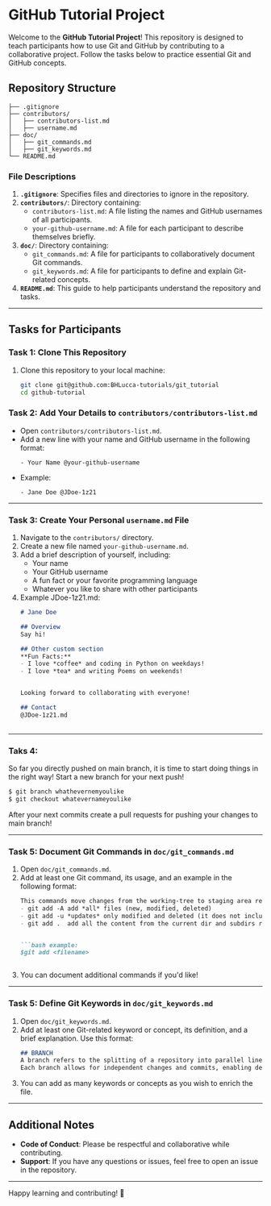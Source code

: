 # GitHub Tutorial Project

Welcome to the **GitHub Tutorial Project**! This repository is designed to teach participants how to use Git and GitHub by contributing to a collaborative project. Follow the tasks below to practice essential Git and GitHub concepts.

## Repository Structure

```plaintext
├── .gitignore
├── contributors/
│   ├── contributors-list.md
│   ├── username.md
├── doc/
│   ├── git_commands.md
│   ├── git_keywords.md
└── README.md
```

### File Descriptions

1. **`.gitignore`**: Specifies files and directories to ignore in the repository.
2. **`contributors/`**: Directory containing:
   - `contributors-list.md`: A file listing the names and GitHub usernames of all participants.
   - `your-github-username.md`: A file for each participant to describe themselves briefly.
3. **`doc/`**: Directory containing:
   - `git_commands.md`: A file for participants to collaboratively document Git commands.
   - `git_keywords.md`: A file for participants to define and explain Git-related concepts.
4. **`README.md`**: This guide to help participants understand the repository and tasks.

---

## Tasks for Participants

### Task 1: Clone This Repository
1. Clone this repository to your local machine:
   ```bash
   git clone git@github.com:BHLucca-tutorials/git_tutorial
   cd github-tutorial
   ```

### Task 2: Add Your Details to `contributors/contributors-list.md`
- Open `contributors/contributors-list.md`.
- Add a new line with your name and GitHub username in the following format:
  ```plaintext
  - Your Name @your-github-username
  ```
- Example:
  ```plaintext
  - Jane Doe @JDoe-1z21
  ```

---

### Task 3: Create Your Personal `username.md` File
1. Navigate to the `contributors/` directory.
2. Create a new file named `your-github-username.md`.
3. Add a brief description of yourself, including:
   - Your name
   - Your GitHub username
   - A fun fact or your favorite programming language
   - Whatever you like to share with other participants
4. Example JDoe-1z21.md:
   ```markdown
   # Jane Doe

   ## Overview
   Say hi! 

   ## Other custom section
   **Fun Facts:**
   - I love *coffee* and coding in Python on weekdays!
   - I love *tea* and writing Poems on weekends!
   

   Looking forward to collaborating with everyone!

   ## Contact
   @JDoe-1z21.md
	
   ```

---
### Taks 4:
So far you directly pushed on main branch, it is time to start doing things in the right way!
Start a new branch for your next push!
   ```bash
   $ git branch whathevernemyoulike
   $ git checkout whatevernameyoulike
   ```

After your next commits create a pull requests for pushing your changes to main branch!

---
### Task 5: Document Git Commands in `doc/git_commands.md`
1. Open `doc/git_commands.md`.
2. Add at least one Git command, its usage, and an example in the following format:
   ```markdown
   This commands move changes from the working-tree to staging area ready for commit.
   - git add -A add *all* files (new, modified, deleted)
   - git add -u *updates* only modified and deleted (it does not include new files)
   - git add .  add all the content from the current dir and subdirs recursevly (does not include deleted files)


   ```bash example:
   $git add <filename>
   ```
   ```

3. You can document additional commands if you'd like!

---

### Task 5: Define Git Keywords in `doc/git_keywords.md`
1. Open `doc/git_keywords.md`.
2. Add at least one Git-related keyword or concept, its definition, and a brief explanation. Use this format:
   ```markdown
   ## BRANCH
   A branch refers to the splitting of a repository into parallel lines of development.
   Each branch allows for independent changes and commits, enabling developers to work on new features, bug fixes, or experiments without affecting the main codebase.
   ```
3. You can add as many keywords or concepts as you wish to enrich the file.

---

## Additional Notes
- **Code of Conduct**: Please be respectful and collaborative while contributing.
- **Support**: If you have any questions or issues, feel free to open an issue in the repository.

---

Happy learning and contributing! 🚀
